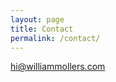 ```yaml
---
layout: page
title: Contact
permalink: /contact/
---
```

[hi@williammollers.com](mailto:hi@williammollers.com)


